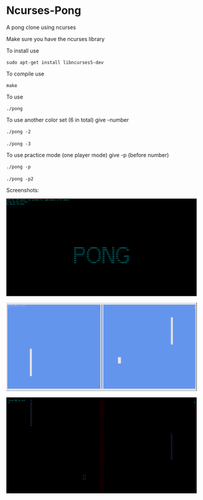 # Ncurses-Pong
A pong clone using ncurses

Make sure you have the ncurses library

To install use

    sudo apt-get install libncurses5-dev 
    
To compile use 

    make

To use

    ./pong

To use another color set (6 in total) give -number

    ./pong -2 

    ./pong -3

To use practice mode (one player mode) give -p (before number)

    ./pong -p

    ./pong -p2

Screenshots:

![Image1](images/image1.png)

![Image1](images/image3.png)

![Image1](images/image2.png)
